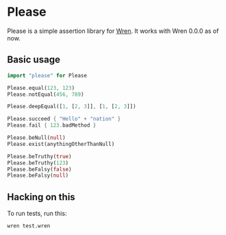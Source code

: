 Please
======

Please is a simple assertion library for [Wren](https://munificent.github.io/wren/). It works with Wren 0.0.0 as of now.

Basic usage
-----------

```dart
import "please" for Please

Please.equal(123, 123)
Please.notEqual(456, 789)

Please.deepEqual([1, [2, 3]], [1, [2, 3]])

Please.succeed { "Hello" + "nation" }
Please.fail { 123.badMethod }

Please.beNull(null)
Please.exist(anythingOtherThanNull)

Please.beTruthy(true)
Please.beTruthy(123)
Please.beFalsy(false)
Please.beFalsy(null)
```

Hacking on this
---------------

To run tests, run this:

```sh
wren test.wren
```
